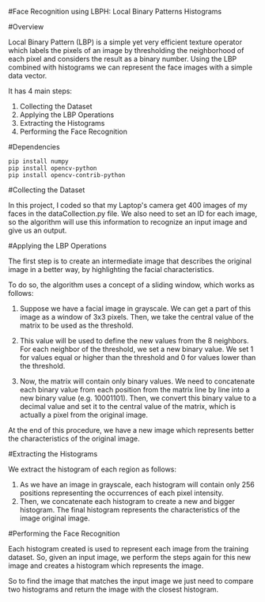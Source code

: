#Face Recognition using LBPH: Local Binary Patterns Histograms

#Overview

Local Binary Pattern (LBP) is a simple yet very efficient texture operator which labels the pixels of an image by thresholding the neighborhood of each pixel and considers the result as a binary number. Using the LBP combined with histograms we can represent the face images with a simple data vector. 

It has 4 main steps:

1. Collecting the Dataset
2. Applying the LBP Operations
3. Extracting the Histograms
4. Performing the Face Recognition

#Dependencies

```
pip install numpy
pip install opencv-python
pip install opencv-contrib-python
```

#Collecting the Dataset 

In this project, I coded so that my Laptop's camera get 400 images of my faces in the dataCollection.py file.
We also need to set an ID for each image, so the algorithm will use this information to recognize an input image and give us an output. 

#Applying the LBP Operations

The first step is to create an intermediate image that describes the original image in a better way, by highlighting the facial characteristics.

To do so, the algorithm uses a concept of a sliding window, which works as follows: 

1. Suppose we have a facial image in grayscale. We can get a part of this image as a window of 3x3 pixels. Then, we take the central value of the matrix to be used as the threshold. 

2. This value will be used to define the new values from the 8 neighbors. For each neighbor of the threshold, we set a new binary value. We set 1 for values equal or higher than the threshold and 0 for values lower than the threshold.

3. Now, the matrix will contain only binary values. We need to concatenate each binary value from each position from the matrix line by line into a new binary value (e.g. 10001101). Then, we convert this binary value to a decimal value and set it to the central value of the matrix, which is actually a pixel from the original image.

At the end of this procedure, we have a new image which represents better the characteristics of the original image.

#Extracting the Histograms

We extract the histogram of each region as follows:

1. As we have an image in grayscale, each histogram will contain only 256 positions representing the occurrences of each pixel intensity.
2. Then, we concatenate each histogram to create a new and bigger histogram. The final histogram represents the characteristics of the image original image.

#Performing the Face Recognition

Each histogram created is used to represent each image from the training dataset. So, given an input image, we perform the steps again for this new image and creates a histogram which represents the image.

So to find the image that matches the input image we just need to compare two histograms and return the image with the closest histogram.

